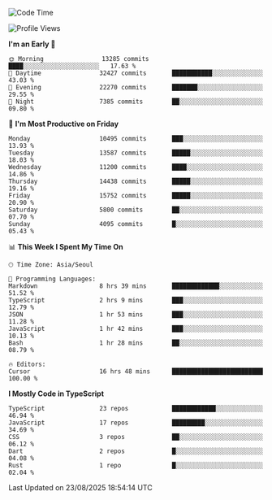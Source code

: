 <!--START_SECTION:waka-->
![Code Time](http://img.shields.io/badge/Code%20Time-8%2C202%20hrs%2059%20mins-blue)

![Profile Views](http://img.shields.io/badge/Profile%20Views-0-blue)

**I'm an Early 🐤** 

```text
🌞 Morning                13285 commits       ████░░░░░░░░░░░░░░░░░░░░░   17.63 % 
🌆 Daytime                32427 commits       ███████████░░░░░░░░░░░░░░   43.03 % 
🌃 Evening                22270 commits       ███████░░░░░░░░░░░░░░░░░░   29.55 % 
🌙 Night                  7385 commits        ██░░░░░░░░░░░░░░░░░░░░░░░   09.80 % 
```
📅 **I'm Most Productive on Friday** 

```text
Monday                   10495 commits       ███░░░░░░░░░░░░░░░░░░░░░░   13.93 % 
Tuesday                  13587 commits       █████░░░░░░░░░░░░░░░░░░░░   18.03 % 
Wednesday                11200 commits       ████░░░░░░░░░░░░░░░░░░░░░   14.86 % 
Thursday                 14438 commits       █████░░░░░░░░░░░░░░░░░░░░   19.16 % 
Friday                   15752 commits       █████░░░░░░░░░░░░░░░░░░░░   20.90 % 
Saturday                 5800 commits        ██░░░░░░░░░░░░░░░░░░░░░░░   07.70 % 
Sunday                   4095 commits        █░░░░░░░░░░░░░░░░░░░░░░░░   05.43 % 
```


📊 **This Week I Spent My Time On** 

```text
🕑︎ Time Zone: Asia/Seoul

💬 Programming Languages: 
Markdown                 8 hrs 39 mins       █████████████░░░░░░░░░░░░   51.52 % 
TypeScript               2 hrs 9 mins        ███░░░░░░░░░░░░░░░░░░░░░░   12.79 % 
JSON                     1 hr 53 mins        ███░░░░░░░░░░░░░░░░░░░░░░   11.28 % 
JavaScript               1 hr 42 mins        ███░░░░░░░░░░░░░░░░░░░░░░   10.13 % 
Bash                     1 hr 28 mins        ██░░░░░░░░░░░░░░░░░░░░░░░   08.79 % 

🔥 Editors: 
Cursor                   16 hrs 48 mins      █████████████████████████   100.00 % 
```

**I Mostly Code in TypeScript** 

```text
TypeScript               23 repos            ████████████░░░░░░░░░░░░░   46.94 % 
JavaScript               17 repos            █████████░░░░░░░░░░░░░░░░   34.69 % 
CSS                      3 repos             ██░░░░░░░░░░░░░░░░░░░░░░░   06.12 % 
Dart                     2 repos             █░░░░░░░░░░░░░░░░░░░░░░░░   04.08 % 
Rust                     1 repo              █░░░░░░░░░░░░░░░░░░░░░░░░   02.04 % 
```




 Last Updated on 23/08/2025 18:54:14 UTC
<!--END_SECTION:waka-->
